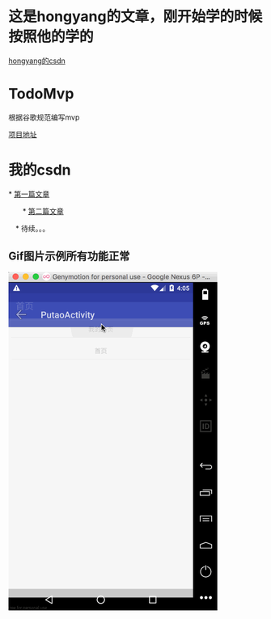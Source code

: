 # 这是hongyang的文章，刚开始学的时候按照他的学的
[hongyang的csdn](http://blog.csdn.net/lmj623565791/article/details/46596109)
# TodoMvp
根据谷歌规范编写mvp<p>[项目地址](https://github.com/googlesamples/android-architecture)
# 我的csdn
<a>* [第一篇文章](http://blog.csdn.net/qq_23195583/article/details/53468577)<p></a>
　　* [第二篇文章](http://blog.csdn.net/qq_23195583/article/details/53487429)<p>
&#8195;* 待续。。。

## Gif图片示例所有功能正常
![示例](https://github.com/1181631922/TodoMvp/blob/master/screenshots/mvp.gif)
